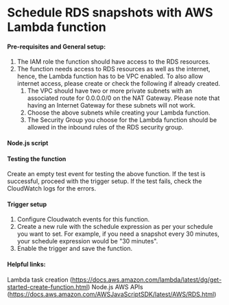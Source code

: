 # Schedule RDS snapshots with AWS Lambda function

#### Pre-requisites and General setup:

1. The IAM role the function should have access to the RDS resources.
2. The function needs access to RDS resources as well as the internet, hence, the Lambda function has to be VPC enabled. To also allow internet access, please create or check the following if already created.
    1. The VPC should have two or more private subnets with an associated route for 0.0.0.0/0 on the NAT Gateway. Please note that having an Internet Gateway for these subnets will not work.
    2. Choose the above subnets while creating your Lambda function.
    3. The Security Group you choose for the Lambda function should be allowed in the inbound rules of the RDS security group.

#### Node.js script


#### Testing the function

Create an empty test event for testing the above function. If the test is successful, proceed with the trigger setup. If the test fails, check the CloudWatch logs for the errors.

#### Trigger setup

1. Configure Cloudwatch events for this function.
2. Create a new rule with the schedule expression as per your schedule you want to set. For example, if you need a snapshot every 30 minutes, your schedule expression would be "30 minutes".
3. Enable the trigger and save the function.

#### Helpful links:

Lambda task creation (https://docs.aws.amazon.com/lambda/latest/dg/get-started-create-function.html)
Node.js AWS APIs (https://docs.aws.amazon.com/AWSJavaScriptSDK/latest/AWS/RDS.html)
